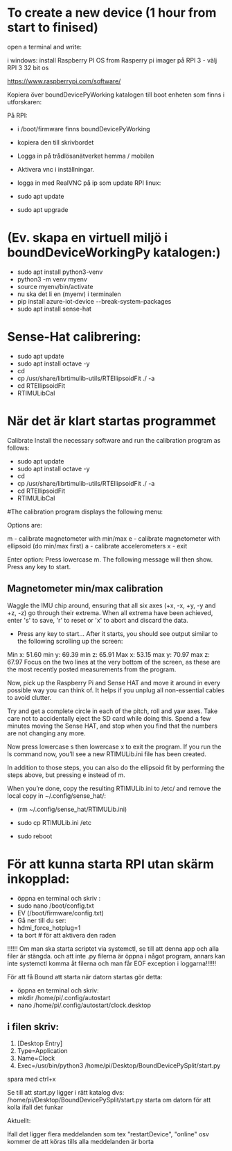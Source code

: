 # To create a new device (1 hour from start to finised)




open a terminal and write:

i windows:
install Raspberry PI OS from Rasperry pi imager
 på RPI 3 - välj RPI 3 32 bit os

https://www.raspberrypi.com/software/

Kopiera över boundDevicePyWorking katalogen till boot enheten som finns i utforskaren:

På RPI:

- i /boot/firmware finns boundDevicePyWorking
- kopiera den till skrivbordet

- Logga in på trådlösanätverket hemma / mobilen
- Aktivera vnc i inställningar.
- logga in med RealVNC på ip som 
update RPI linux:
- sudo apt update
- sudo apt upgrade

# (Ev. skapa en virtuell miljö i boundDeviceWorkingPy katalogen:)
- sudo apt install python3-venv
- python3 -m venv myenv
- source myenv/bin/activate
- nu ska det li en (myenv) i terminalen
- pip install azure-iot-device --break-system-packages
- sudo apt install sense-hat

#  Sense-Hat calibrering:

- sudo apt update
- sudo apt install octave -y
- cd
- cp /usr/share/librtimulib-utils/RTEllipsoidFit ./ -a
- cd RTEllipsoidFit
- RTIMULibCal

# När det är klart startas programmet
Calibrate
Install the necessary software and run the calibration program as follows:


- sudo apt update
- sudo apt install octave -y
- cd
- cp /usr/share/librtimulib-utils/RTEllipsoidFit ./ -a
- cd RTEllipsoidFit
- RTIMULibCal

#The calibration program displays the following menu:

Options are:

  m - calibrate magnetometer with min/max
  e - calibrate magnetometer with ellipsoid (do min/max first)
  a - calibrate accelerometers
  x - exit

Enter option:
Press lowercase m. The following message will then show. Press any key to start.

Magnetometer min/max calibration
-------------------------------
Waggle the IMU chip around, ensuring that all six axes
(+x, -x, +y, -y and +z, -z) go through their extrema.
When all extrema have been achieved, enter 's' to save, 'r' to reset
or 'x' to abort and discard the data.

- Press any key to start...
After it starts, you should see output similar to the following scrolling up the screen:

Min x:  51.60  min y:  69.39  min z:  65.91
Max x:  53.15  max y:  70.97  max z:  67.97
Focus on the two lines at the very bottom of the screen, as these are the most recently posted measurements from the program.

Now, pick up the Raspberry Pi and Sense HAT and move it around in every possible way you can think of. It helps if you unplug all non-essential cables to avoid clutter.

Try and get a complete circle in each of the pitch, roll and yaw axes. Take care not to accidentally eject the SD card while doing this. Spend a few minutes moving the Sense HAT, and stop when you find that the numbers are not changing any more.

Now press lowercase s then lowercase x to exit the program. If you run the ls command now, you’ll see a new RTIMULib.ini file has been created.

In addition to those steps, you can also do the ellipsoid fit by performing the steps above, but pressing e instead of m.

When you’re done, copy the resulting RTIMULib.ini to /etc/ and remove the local copy in ~/.config/sense_hat/:

- (rm ~/.config/sense_hat/RTIMULib.ini)
- sudo cp RTIMULib.ini /etc


- sudo reboot

# För att kunna starta RPI utan skärm inkopplad:
- öppna en terminal och skriv :
- sudo nano /boot/config.txt
- EV (/boot/firmware/config.txt)
- Gå ner till du ser:
- hdmi_force_hotplug=1
- ta bort # för att aktivera den raden



 !!!!!! Om man ska starta scriptet via systemctl, se till att denna app och alla filer är stängda. 
och att inte .py filerna är öppna i något program, annars kan inte systemctl 
 komma åt filerna och man får EOF exception i loggarna!!!!!!


För att få Bound att starta när datorn startas gör detta:
- öppna en terminal och skriv:
- mkdir /home/pi/.config/autostart
- nano /home/pi/.config/autostart/clock.desktop
## i filen skriv:
1. [Desktop Entry]
2. Type=Application
3. Name=Clock
4. Exec=/usr/bin/python3 /home/pi/Desktop/BoundDevicePySplit/start.py

spara med ctrl+x

Se till att start.py ligger i rätt katalog   dvs:  /home/pi/Desktop/BoundDevicePySplit/start.py
starta om datorn för att kolla ifall det funkar





Aktuellt:

Ifall det ligger flera meddelanden som tex "restartDevice", "online" osv kommer de att köras tills alla meddelanden är borta
